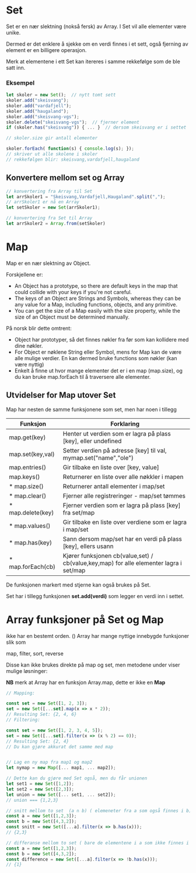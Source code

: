 # Set

Set er en nær slektning (nokså fersk) av Array.
I Set vil alle elementer være unike.

Dermed er det enklere å sjekke om en verdi finnes i et sett, også
fjerning av element er en billigere operasjon.

Merk at elementene i ett Set kan itereres i samme rekkefølge som de ble satt inn.

### Eksempel
```javascript
let skoler = new Set();  // nytt tomt sett
skoler.add("skeisvang");
skoler.add("vardafjell");
skoler.add("haugaland");
skoler.add("skeisvang-vgs");
skoler.delete("skeisvang-vgs");  // fjerner element
if (skoler.has("skeisvang")) { ... }  // dersom skeisvang er i settet

// skoler.size gir antall elementer

skoler.forEach( function(s) { console.log(s); });
// skriver ut alle skolene i skoler
// rekkefølgen blir: skeisvang,vardafjell,haugaland 

```
## Konvertere mellom set og Array

```javascript
// konvertering fra Array til Set
let arrSkoler1 = "Skeisvang,Vardafjell,Haugaland".split(",");
// arrSkoler1 er nå en Array
let setSkoler = new Set(arrSkoler1);

// konvertering fra Set til Array
let arrSkoler2 = Array.from(setSkoler)
```

# Map

Map er en nær slektning av Object.

Forskjellene er:

* An Object has a prototype, so there are default keys in the map that
  could collide with your keys if you're not careful. 
* The keys of an Object are Strings and Symbols, whereas they can be any value for a Map, 
  including functions, objects, and any primitive.
* You can get the size of a Map easily with the size property, while the size of an Object must be determined manually. 

På norsk blir dette omtrent:
* Object har prototyper, så det finnes nøkler fra før som kan kollidere med dine nøkler.
* For Object er nøklene String eller Symbol, mens for Map kan de være alle mulige verdier.
  En kan dermed bruke functions som nøkler (kan være nyttig)
* Enkelt å finne ut hvor mange elementer det er i en map (map.size),
  og du kan bruke map.forEach til å traversere alle elementer.

## Utvidelser for Map utover Set

Map har nesten de samme funksjonene som set, men har noen i tillegg

|Funksjon | Forklaring 
|- |- |
| map.get(key)                    | Henter ut verdien som er lagra på plass [key], eller undefined
| map.set(key,val)                |Setter verdien på adresse [key] til val, mymap.set("name","ole")
| map.entries()                   |Gir tilbake en liste over [key, value]
| map.keys()                      |Returnerer en liste over alle nøkkler i mapen
|* map.size()                     |Returnerer antall elementer i map/set
|* map.clear()                    |Fjerner alle registreringer - map/set tømmes
|* map.delete(key)                |Fjerner verdien som er lagra på plass [key] fra set/map
|* map.values()                   | Gir tilbake en liste over verdiene som er lagra i map/set
|* map.has(key)                   | Sann dersom map/set har en verdi på plass [key], ellers usann
|* map.forEach(cb)              | Kjører funksjonen cb(value,set) / cb(value,key,map) for alle elementer lagra i set/map

De funksjonen markert med stjerne kan også brukes på Set.

Set har i tillegg funksjonen **set.add(verdi)**  som legger en verdi inn i settet.


# Array funksjoner på Set og Map
 ikke har en bestemt orden.
()
Array har mange nyttige innebygde funksjoner slik som

map, filter, sort, reverse

Disse kan ikke brukes direkte på map og set, men metodene under viser mulige løsninger:

**NB** merk at Array har en funksjon Array.map, dette er ikke en **Map**


```javascript
// Mapping:

const set = new Set([1, 2, 3]);
set = new Set([...set].map(x => x * 2));
// Resulting Set: {2, 4, 6}
// Filtering:

const set = new Set([1, 2, 3, 4, 5]);
set = new Set([...set].filter(x => (x % 2) == 0));
// Resulting Set: {2, 4}
// Du kan gjøre akkurat det samme med map


// Lag en ny map fra map1 og map2
let nymap = new Map([... map1, ... map2]);

// Dette kan du gjøre med Set også, men du får unionen
let set1 = new Set([1,2]);
let set2 = new Set([2,3]);
let union = new Set([... set1, ... set2]);
// union === {1,2,3}

// snitt mellom to set  (a ∩ b) ( elemeneter fra a som også finnes i b)
const a = new Set([1,2,3]);
const b = new Set([4,3,2]);
const snitt = new Set([...a].filter(x => b.has(x)));
// {2,3}

// differanse mellom to set ( bare de elementene i a som ikke finnes i b)
const a = new Set([1,2,3]);
const b = new Set([4,3,2]);
const difference = new Set([...a].filter(x => !b.has(x)));
// {1}

```
